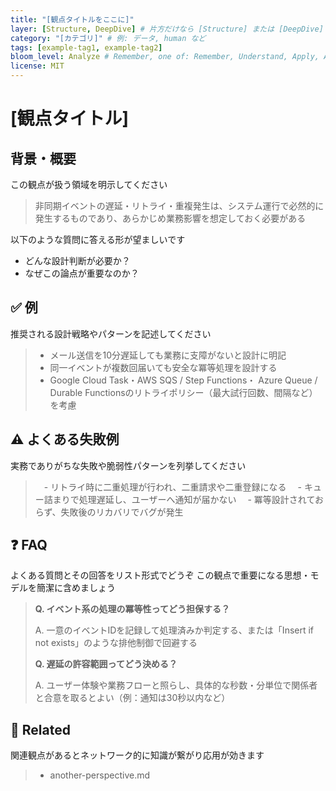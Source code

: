 ```yaml
---
title: "[観点タイトルをここに]"
layer: [Structure, DeepDive] # 片方だけなら [Structure] または [DeepDive]
category: "[カテゴリ]" # 例: データ, human など
tags: [example-tag1, example-tag2]
bloom_level: Analyze # Remember, one of: Remember, Understand, Apply, Analyze, Evaluate, Create
license: MIT
---
```


# [観点タイトル]

## 背景・概要

この観点が扱う領域を明示してください
> 非同期イベントの遅延・リトライ・重複発生は、システム運行で必然的に発生するものであり、あらかじめ業務影響を想定しておく必要がある

以下のような質問に答える形が望ましいです

- どんな設計判断が必要か？
- なぜこの論点が重要なのか？

## ✅ 例

推奨される設計戦略やパターンを記述してください

> - メール送信を10分遅延しても業務に支障がないと設計に明記
> - 同一イベントが複数回届いても安全な冪等処理を設計する
> - Google Cloud Task・AWS SQS / Step Functions・ Azure Queue / Durable Functionsのリトライポリシー（最大試行回数、間隔など）を考慮

## ⚠️ よくある失敗例

実務でありがちな失敗や脆弱性パターンを列挙してください

>　- リトライ時に二重処理が行われ、二重請求や二重登録になる
>　- キュー詰まりで処理遅延し、ユーザーへ通知が届かない
>　- 冪等設計されておらず、失敗後のリカバリでバグが発生

## ❓ FAQ

よくある質問とその回答をリスト形式でどうぞ
この観点で重要になる思想・モデルを簡潔に含めましょう

> **Q. イベント系の処理の冪等性ってどう担保する？**
>
> A. 一意のイベントIDを記録して処理済みか判定する、または「Insert if not exists」のような排他制御で回避する
>
>**Q. 遅延の許容範囲ってどう決める？**
>
>A. ユーザー体験や業務フローと照らし、具体的な秒数・分単位で関係者と合意を取るとよい（例：通知は30秒以内など）

## 🔗 Related

関連観点があるとネットワーク的に知識が繋がり応用が効きます

> - another-perspective.md

